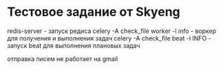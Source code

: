 # Тестовое задание от Skyeng

redis-server - запуск редиса
celery -A check_file worker -l info - воркер для получения и выполнения задач
celery -A check_file beat -l INFO - запуск beat для выполнения плановых задач



отправка писем не работает на gmail